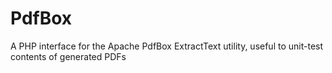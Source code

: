 PdfBox
======

A PHP interface for the Apache PdfBox ExtractText utility, useful to unit-test contents of generated PDFs
